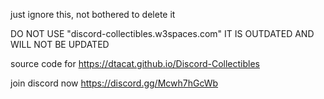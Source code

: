 just ignore this, not bothered to delete it

DO NOT USE "discord-collectibles.w3spaces.com" IT IS OUTDATED AND WILL NOT BE UPDATED

source code for https://dtacat.github.io/Discord-Collectibles

join discord now https://discord.gg/Mcwh7hGcWb
